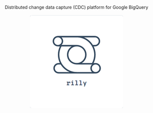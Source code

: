 <p align="center">
  Distributed change data capture (CDC) platform for Google BigQuery
  <br><br>
  <img src="https://github.com/manesioz/rilly/blob/master/assets/rilly.png">
</p>
